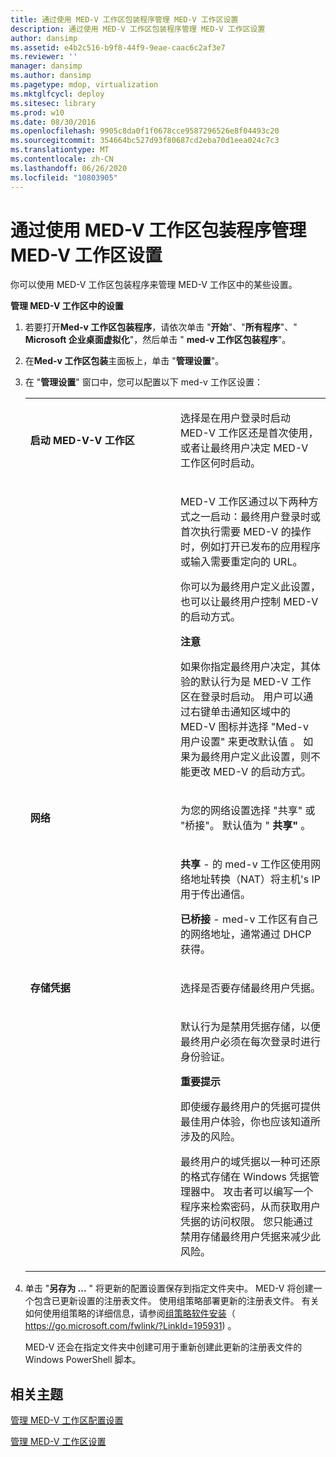 ```yaml
---
title: 通过使用 MED-V 工作区包装程序管理 MED-V 工作区设置
description: 通过使用 MED-V 工作区包装程序管理 MED-V 工作区设置
author: dansimp
ms.assetid: e4b2c516-b9f8-44f9-9eae-caac6c2af3e7
ms.reviewer: ''
manager: dansimp
ms.author: dansimp
ms.pagetype: mdop, virtualization
ms.mktglfcycl: deploy
ms.sitesec: library
ms.prod: w10
ms.date: 08/30/2016
ms.openlocfilehash: 9905c8da0f1f0678cce9587296526e8f04493c20
ms.sourcegitcommit: 354664bc527d93f80687cd2eba70d1eea024c7c3
ms.translationtype: MT
ms.contentlocale: zh-CN
ms.lasthandoff: 06/26/2020
ms.locfileid: "10803905"
---
```

# 通过使用 MED-V 工作区包装程序管理 MED-V 工作区设置


你可以使用 MED-V 工作区包装程序来管理 MED-V 工作区中的某些设置。

**管理 MED-V 工作区中的设置**

1. 若要打开**Med-v 工作区包装程序**，请依次单击 "**开始**"、"**所有程序**"、" **Microsoft 企业桌面虚拟化**"，然后单击 " **med-v 工作区包装程序**"。

2. 在**Med-v 工作区包装**主面板上，单击 "**管理设置**"。

3. 在 "**管理设置**" 窗口中，您可以配置以下 med-v 工作区设置：

   <table>
   <colgroup>
   <col width="50%" />
   <col width="50%" />
   </colgroup>
   <tbody>
   <tr class="odd">
   <td align="left"><p><strong>启动 MED-V-V 工作区</strong></p></td>
   <td align="left"><p>选择是在用户登录时启动 MED-V 工作区还是首次使用，或者让最终用户决定 MED-V 工作区何时启动。</p></td>
   </tr>
   <tr class="even">
   <td align="left"><p></p></td>
   <td align="left"><p>MED-V 工作区通过以下两种方式之一启动：最终用户登录时或首次执行需要 MED-V 的操作时，例如打开已发布的应用程序或输入需要重定向的 URL。</p>
   <p>你可以为最终用户定义此设置，也可以让最终用户控制 MED-V 的启动方式。</p>
   <div class="alert">
   <strong>注意</strong><br/><p>如果你指定最终用户决定，其体验的默认行为是 MED-V 工作区在登录时启动。 用户可以通过右键单击通知区域中的 MED-V 图标并选择 "Med-v 用户设置" 来更改默认值 <strong> </strong> 。 如果为最终用户定义此设置，则不能更改 MED-V 的启动方式。</p>
   </div>
   <div>

   </div></td>
   </tr>
   <tr class="odd">
   <td align="left"><p><strong>网络</strong></p></td>
   <td align="left"><p><strong> </strong> <strong> </strong> 为您的网络设置选择 "共享" 或 "桥接"。 默认值为 " <strong> 共享" </strong> 。</p></td>
   </tr>
   <tr class="even">
   <td align="left"><p></p></td>
   <td align="left"><p><strong>共享 </strong> - 的 med-v 工作区使用网络地址转换（NAT）将主机&#39;s IP 用于传出通信。</p>
   <p><strong>已桥接 </strong> - med-v 工作区有自己的网络地址，通常通过 DHCP 获得。</p></td>
   </tr>
   <tr class="odd">
   <td align="left"><p><strong>存储凭据</strong></p></td>
   <td align="left"><p>选择是否要存储最终用户凭据。</p></td>
   </tr>
   <tr class="even">
   <td align="left"><p></p></td>
   <td align="left"><p>默认行为是禁用凭据存储，以便最终用户必须在每次登录时进行身份验证。</p>
   <div class="alert">
   <strong>重要提示</strong><br/><p>即使缓存最终用户的凭据可提供最佳用户体验，你也应该知道所涉及的风险。</p>
   <p>最终用户的域凭据以一种可还原的格式存储在 Windows 凭据管理器中。 攻击者可以编写一个程序来检索密码，从而获取用户凭据的访问权限。 您只能通过禁用存储最终用户凭据来减少此风险。</p>
   </div>
   <div>

   </div></td>
   </tr>
   </tbody>
   </table>



4. 单击 "**另存为 ...** " 将更新的配置设置保存到指定文件夹中。 MED-V 将创建一个包含已更新设置的注册表文件。 使用组策略部署更新的注册表文件。 有关如何使用组策略的详细信息，请参阅[组策略软件安装](https://go.microsoft.com/fwlink/?LinkId=195931)（ https://go.microsoft.com/fwlink/?LinkId=195931) 。

   MED-V 还会在指定文件夹中创建可用于重新创建此更新的注册表文件的 Windows PowerShell 脚本。

## 相关主题


[管理 MED-V 工作区配置设置](managing-med-v-workspace-configuration-settings.md)

[管理 MED-V 工作区设置](manage-med-v-workspace-settings.md)









